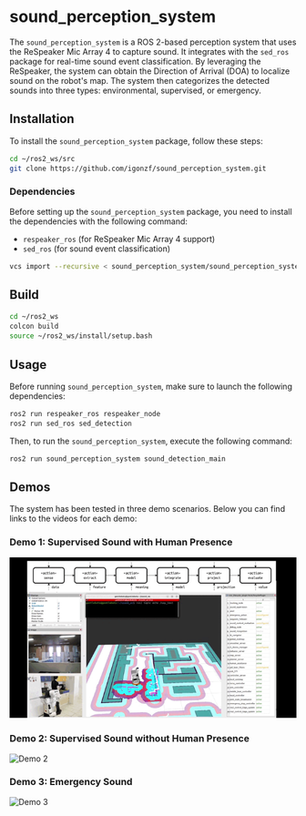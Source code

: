 # sound_perception_system

The `sound_perception_system` is a ROS 2-based perception system that uses the ReSpeaker Mic Array 4 to capture sound. It integrates with the `sed_ros` package for real-time sound event classification. By leveraging the ReSpeaker, the system can obtain the Direction of Arrival (DOA) to localize sound on the robot's map. The system then categorizes the detected sounds into three types: environmental, supervised, or emergency.

## Installation

To install the `sound_perception_system` package, follow these steps:

```bash
cd ~/ros2_ws/src
git clone https://github.com/igonzf/sound_perception_system.git
```

### Dependencies

Before setting up the `sound_perception_system` package, you need to install the dependencies with the following command:

- `respeaker_ros` (for ReSpeaker Mic Array 4 support)
- `sed_ros` (for sound event classification)

```bash
vcs import --recursive < sound_perception_system/sound_perception_system/thirdparty.repos
```

## Build

```bash
cd ~/ros2_ws
colcon build
source ~/ros2_ws/install/setup.bash
```

## Usage

Before running `sound_perception_system`, make sure to launch the following dependencies:

```bash
ros2 run respeaker_ros respeaker_node
ros2 run sed_ros sed_detection
```

Then, to run the `sound_perception_system`, execute the following command:

```bash
ros2 run sound_perception_system sound_detection_main
```

## Demos

The system has been tested in three demo scenarios. Below you can find links to the videos for each demo:

### Demo 1: Supervised Sound with Human Presence

![Demo 1](images/demo1.gif)

### Demo 2: Supervised Sound without Human Presence

![Demo 2](images/demo2.gif)

### Demo 3: Emergency Sound

![Demo 3](images/demo3.gif)
